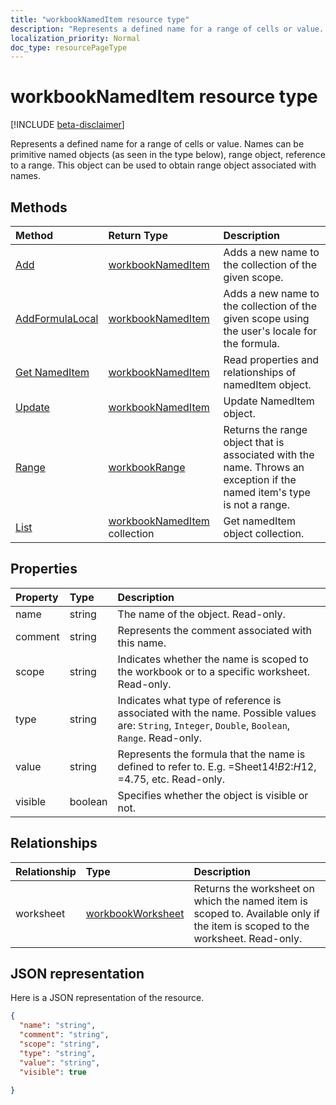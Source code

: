 ```yaml
---
title: "workbookNamedItem resource type"
description: "Represents a defined name for a range of cells or value. Names can be primitive named objects (as seen in the type below), range object, reference to a range. This object can be used to obtain range object associated with names."
localization_priority: Normal
doc_type: resourcePageType
---
```


# workbookNamedItem resource type

[!INCLUDE [beta-disclaimer](../../includes/beta-disclaimer.md)]

Represents a defined name for a range of cells or value. Names can be primitive named objects (as seen in the type below), range object, reference to a range. This object can be used to obtain range object associated with names.


## Methods

| Method		   | Return Type	|Description|
|:---------------|:--------|:----------|
|[Add](../api/nameditem-add.md)|[workbookNamedItem](workbooknameditem.md)|Adds a new name to the collection of the given scope.|
|[AddFormulaLocal](../api/nameditem-addformulalocal.md)|[workbookNamedItem](workbooknameditem.md)|Adds a new name to the collection of the given scope using the user's locale for the formula.|
|[Get NamedItem](../api/nameditem-get.md) | [workbookNamedItem](workbooknameditem.md) |Read properties and relationships of namedItem object.|
|[Update](../api/nameditem-update.md) | [workbookNamedItem](workbooknameditem.md)	|Update NamedItem object. |
|[Range](../api/nameditem-range.md)|[workbookRange](workbookrange.md)|Returns the range object that is associated with the name. Throws an exception if the named item's type is not a range.|
|[List](../api/nameditem-list.md) | [workbookNamedItem](workbooknameditem.md) collection |Get namedItem object collection. |

## Properties
| Property	   | Type	|Description|
|:---------------|:--------|:----------|
|name|string|The name of the object. Read-only.|
|comment|string|Represents the comment associated with this name.|
|scope|string|Indicates whether the name is scoped to the workbook or to a specific worksheet. Read-only.|
|type|string|Indicates what type of reference is associated with the name. Possible values are: `String`, `Integer`, `Double`, `Boolean`, `Range`. Read-only.|
|value|string|Represents the formula that the name is defined to refer to. E.g. =Sheet14!$B$2:$H$12, =4.75, etc. Read-only.|
|visible|boolean|Specifies whether the object is visible or not.|

## Relationships
| Relationship	   | Type	|Description|
|:---------------|:--------|:----------|
|worksheet|[workbookWorksheet](workbookworksheet.md)|Returns the worksheet on which the named item is scoped to. Available only if the item is scoped to the worksheet. Read-only.|

## JSON representation

Here is a JSON representation of the resource.

<!-- {
  "blockType": "resource",
  "optionalProperties": [

  ],
  "keyProperty": "id",
  "baseType":"microsoft.graph.entity",
  "@odata.type": "microsoft.graph.workbookNamedItem"
}-->

```json
{
  "name": "string",
  "comment": "string",
  "scope": "string",
  "type": "string",
  "value": "string",
  "visible": true
  
}

```

<!-- uuid: 8fcb5dbc-d5aa-4681-8e31-b001d5168d79
2015-10-25 14:57:30 UTC -->
<!--
{
  "type": "#page.annotation",
  "description": "NamedItem resource",
  "keywords": "",
  "section": "documentation",
  "tocPath": "",
  "suppressions": []
}
-->
